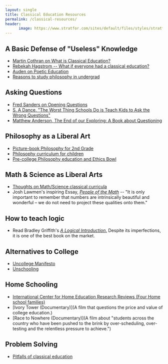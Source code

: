 ```yaml
---
layout: single
title: Classical Education Resources
permalink: /classical-resources/
header:
      image: https://www.stratfor.com/sites/default/files/styles/stratfor_full/public/main/images/athens-jerusalem.jpg?itok=PUGDe6ab
---
```



## A Basic Defense of "Useless" Knowledge 

- [Martin Cothran on What is Classical Education?](https://www.youtube.com/watch?v=dTi-R01HUIU)
- [Rebekah Hagstrom -- What if everyone had a classical education?](https://www.youtube.com/watch?v=0m5yDZCy2pE)
- [Auden on Poetic Education](http://ayjay.tumblr.com/post/48935685281/in-my-daydream-college-for-bards-the-curriculum)
- [Reasons to study philosophy in undergrad](https://sites.google.com/site/whystudyphilosophy/)

## Asking Questions

- [Fred Sanders on Opening Questions](http://www.patheos.com/blogs/scriptorium/2013/07/the-opening-question-torrey-101/)
- [S. A Dance. "The Worst Thing Schools Do is Teach Kids to Ask the Wrong Questions"](http://thefederalist.com/2017/03/28/worst-thing-schools-teach-kids-ask-wrong-questions/)
- [Matthew Anderson, The End of our Exploring: A Book about Questioning](https://www.amazon.com/End-Our-Exploring-Questioning-Confidence/dp/0802406521)




## Philosophy as a Liberal Art
- [Picture-book Philosophy for 2nd Grade](http://www.youtube.com/watch?v=x5wuHRyHez0&feature=player_embedded#!)
- [Philosophy curriculum for children](http://www.teachingchildrenphilosophy.org/wiki/Sample_Courses)
- [Pre-college Philosophy education and Ethics Bowl](http://squirefoundation.org/)


## Math & Science as Liberal Arts
- [Thoughts on Math/Science classical curricula](http://thomism.wordpress.com/2013/05/13/classical-education-and-the-mathscience-problem/)
- Josh Lawmen's inspiring Essay, [*People of the Math*](/buhlerreport/math) -- "It is only important to remember that numbers are intrinsically beautiful and wonderful – we do not need to project these qualities onto them." 

## How to teach logic 
- Read Bradley Griffith's [*A Logical Introduction*.](https://books.google.com/books?op=lookup&id=gewqjgEACAAJ&continue=https://books.google.com/books/about/A_Logical_Introduction.html%3Fid%3DgewqjgEACAAJ%26hl%3Den) Despite its imperfections, it is one of the best book on the market.


## Alternatives to College
- [Uncollege Manifesto](http://www.uncollege.org/)
- [Unschooling]()

## Home Schooling
- [International Center for Home Education Research Reviews (Four Home school families)](http://icher.org/blog/?p=733)
- [Ivory Tower (Documentary)](A film that questions the price and value of college education.)
- [Race to Nowhere (Documentary)](A film about "students across the country who have been pushed to the brink by over-scheduling, over-testing and the relentless pressure to achieve.")


## Problem Solving

- [Pitfalls of classical education](http://writingrhetorically.com/category/classical-education/)
